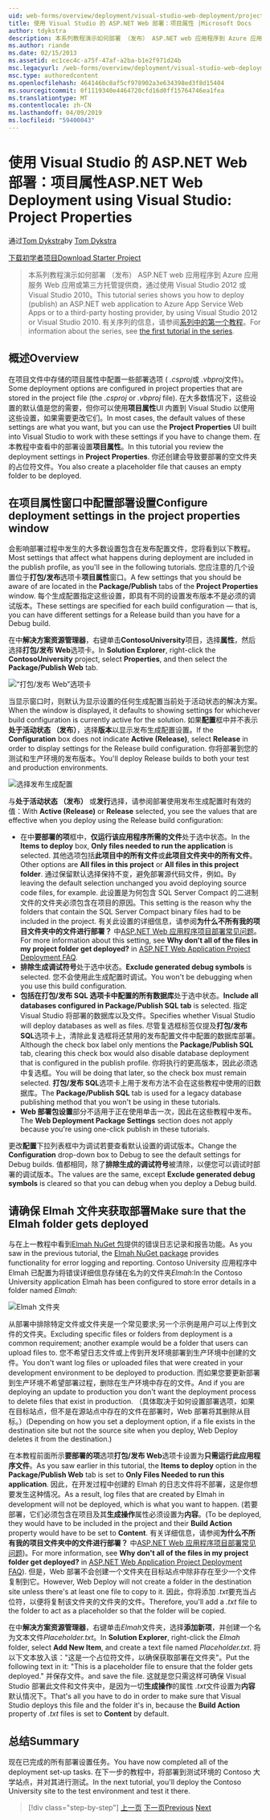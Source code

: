 ```yaml
---
uid: web-forms/overview/deployment/visual-studio-web-deployment/project-properties
title: 使用 Visual Studio 的 ASP.NET Web 部署：项目属性 |Microsoft Docs
author: tdykstra
description: 本系列教程演示如何部署 （发布） ASP.NET web 应用程序到 Azure 应用服务 Web 应用或第三方托管提供商，通过使用...
ms.author: riande
ms.date: 02/15/2013
ms.assetid: ec1cec4c-a75f-47af-a2ba-b1e2f971d24b
msc.legacyurl: /web-forms/overview/deployment/visual-studio-web-deployment/project-properties
msc.type: authoredcontent
ms.openlocfilehash: 464146bc8af5cf978902a3e634398ed3f8d15404
ms.sourcegitcommit: 0f1119340e4464720cfd16d0ff15764746ea1fea
ms.translationtype: MT
ms.contentlocale: zh-CN
ms.lasthandoff: 04/09/2019
ms.locfileid: "59400043"
---
```

# <a name="aspnet-web-deployment-using-visual-studio-project-properties"></a><span data-ttu-id="8bd83-103">使用 Visual Studio 的 ASP.NET Web 部署：项目属性</span><span class="sxs-lookup"><span data-stu-id="8bd83-103">ASP.NET Web Deployment using Visual Studio: Project Properties</span></span>

<span data-ttu-id="8bd83-104">通过[Tom Dykstra](https://github.com/tdykstra)</span><span class="sxs-lookup"><span data-stu-id="8bd83-104">by [Tom Dykstra](https://github.com/tdykstra)</span></span>

[<span data-ttu-id="8bd83-105">下载初学者项目</span><span class="sxs-lookup"><span data-stu-id="8bd83-105">Download Starter Project</span></span>](http://go.microsoft.com/fwlink/p/?LinkId=282627)

> <span data-ttu-id="8bd83-106">本系列教程演示如何部署 （发布） ASP.NET web 应用程序到 Azure 应用服务 Web 应用或第三方托管提供商，通过使用 Visual Studio 2012 或 Visual Studio 2010。</span><span class="sxs-lookup"><span data-stu-id="8bd83-106">This tutorial series shows you how to deploy (publish) an ASP.NET web application to Azure App Service Web Apps or to a third-party hosting provider, by using Visual Studio 2012 or Visual Studio 2010.</span></span> <span data-ttu-id="8bd83-107">有关序列的信息，请参阅[系列中的第一个教程](introduction.md)。</span><span class="sxs-lookup"><span data-stu-id="8bd83-107">For information about the series, see [the first tutorial in the series](introduction.md).</span></span>


## <a name="overview"></a><span data-ttu-id="8bd83-108">概述</span><span class="sxs-lookup"><span data-stu-id="8bd83-108">Overview</span></span>

<span data-ttu-id="8bd83-109">在项目文件中存储的项目属性中配置一些部署选项 ( *.csproj*或 *.vbproj*文件)。</span><span class="sxs-lookup"><span data-stu-id="8bd83-109">Some deployment options are configured in project properties that are stored in the project file (the *.csproj* or *.vbproj* file).</span></span> <span data-ttu-id="8bd83-110">在大多数情况下，这些设置的默认值是您的需要，但你可以使用**项目属性**UI 内置到 Visual Studio 以使用这些设置，如果需要更改它们。</span><span class="sxs-lookup"><span data-stu-id="8bd83-110">In most cases, the default values of these settings are what you want, but you can use the **Project Properties** UI built into Visual Studio to work with these settings if you have to change them.</span></span> <span data-ttu-id="8bd83-111">在本教程中查看中的部署设置**项目属性**。</span><span class="sxs-lookup"><span data-stu-id="8bd83-111">In this tutorial you review the deployment settings in **Project Properties**.</span></span> <span data-ttu-id="8bd83-112">你还创建会导致要部署的空文件夹的占位符文件。</span><span class="sxs-lookup"><span data-stu-id="8bd83-112">You also create a placeholder file that causes an empty folder to be deployed.</span></span>

## <a name="configure-deployment-settings-in-the-project-properties-window"></a><span data-ttu-id="8bd83-113">在项目属性窗口中配置部署设置</span><span class="sxs-lookup"><span data-stu-id="8bd83-113">Configure deployment settings in the project properties window</span></span>

<span data-ttu-id="8bd83-114">会影响部署过程中发生的大多数设置包含在发布配置文件，您将看到以下教程。</span><span class="sxs-lookup"><span data-stu-id="8bd83-114">Most settings that affect what happens during deployment are included in the publish profile, as you'll see in the following tutorials.</span></span> <span data-ttu-id="8bd83-115">您应注意的几个设置位于**打包/发布**选项卡**项目属性**窗口。</span><span class="sxs-lookup"><span data-stu-id="8bd83-115">A few settings that you should be aware of are located in the **Package/Publish** tabs of the **Project Properties** window.</span></span> <span data-ttu-id="8bd83-116">每个生成配置指定这些设置，即具有不同的设置发布版本不是必须的调试版本。</span><span class="sxs-lookup"><span data-stu-id="8bd83-116">These settings are specified for each build configuration — that is, you can have different settings for a Release build than you have for a Debug build.</span></span>

<span data-ttu-id="8bd83-117">在中**解决方案资源管理器**，右键单击**ContosoUniversity**项目，选择**属性**，然后选择**打包/发布 Web**选项卡。</span><span class="sxs-lookup"><span data-stu-id="8bd83-117">In **Solution Explorer**, right-click the **ContosoUniversity** project, select **Properties**, and then select the **Package/Publish Web** tab.</span></span>

![“打包/发布 Web”选项卡](project-properties/_static/image1.png)

<span data-ttu-id="8bd83-119">当显示窗口时，则默认为显示设置的任何生成配置当前处于活动状态的解决方案。</span><span class="sxs-lookup"><span data-stu-id="8bd83-119">When the window is displayed, it defaults to showing settings for whichever build configuration is currently active for the solution.</span></span> <span data-ttu-id="8bd83-120">如果**配置**框中并不表示**处于活动状态 （发布）**，选择**版本**以显示发布生成配置设置。</span><span class="sxs-lookup"><span data-stu-id="8bd83-120">If the **Configuration** box does not indicate **Active (Release)**, select **Release** in order to display settings for the Release build configuration.</span></span> <span data-ttu-id="8bd83-121">你将部署到您的测试和生产环境的发布版本。</span><span class="sxs-lookup"><span data-stu-id="8bd83-121">You'll deploy Release builds to both your test and production environments.</span></span>

![选择发布生成配置](project-properties/_static/image2.png)

<span data-ttu-id="8bd83-123">与**处于活动状态 （发布）** 或**发行**选择，请参阅部署使用发布生成配置时有效的值：</span><span class="sxs-lookup"><span data-stu-id="8bd83-123">With **Active (Release)** or **Release** selected, you see the values that are effective when you deploy using the Release build configuration:</span></span>

- <span data-ttu-id="8bd83-124">在中**要部署的项**框中，**仅运行该应用程序所需的文件**处于选中状态。</span><span class="sxs-lookup"><span data-stu-id="8bd83-124">In the **Items to deploy** box, **Only files needed to run the application** is selected.</span></span> <span data-ttu-id="8bd83-125">其他选项包括**此项目中的所有文件**或**此项目文件夹中的所有文件**。</span><span class="sxs-lookup"><span data-stu-id="8bd83-125">Other options are **All files in this project** or **All files in this project folder**.</span></span> <span data-ttu-id="8bd83-126">通过保留默认选择保持不变，避免部署源代码文件，例如。</span><span class="sxs-lookup"><span data-stu-id="8bd83-126">By leaving the default selection unchanged you avoid deploying source code files, for example.</span></span> <span data-ttu-id="8bd83-127">此设置是为何包含 SQL Server Compact 的二进制文件的文件夹必须包含在项目的原因。</span><span class="sxs-lookup"><span data-stu-id="8bd83-127">This setting is the reason why the folders that contain the SQL Server Compact binary files had to be included in the project.</span></span> <span data-ttu-id="8bd83-128">有关此设置的详细信息，请参阅**为什么不所有我的项目文件夹中的文件进行部署？** 中[ASP.NET Web 应用程序项目部署常见问题](https://msdn.microsoft.com/library/ee942158.aspx)。</span><span class="sxs-lookup"><span data-stu-id="8bd83-128">For more information about this setting, see **Why don't all of the files in my project folder get deployed?** in [ASP.NET Web Application Project Deployment FAQ](https://msdn.microsoft.com/library/ee942158.aspx).</span></span>
- <span data-ttu-id="8bd83-129">**排除生成调试符号**处于选中状态。</span><span class="sxs-lookup"><span data-stu-id="8bd83-129">**Exclude generated debug symbols** is selected.</span></span> <span data-ttu-id="8bd83-130">您不会使用此生成配置时调试。</span><span class="sxs-lookup"><span data-stu-id="8bd83-130">You won't be debugging when you use this build configuration.</span></span>
- <span data-ttu-id="8bd83-131">**包括在打包/发布 SQL 选项卡中配置的所有数据库**处于选中状态。</span><span class="sxs-lookup"><span data-stu-id="8bd83-131">**Include all databases configured in Package/Publish SQL tab** is selected.</span></span> <span data-ttu-id="8bd83-132">指定 Visual Studio 将部署的数据库以及文件。</span><span class="sxs-lookup"><span data-stu-id="8bd83-132">Specifies whether Visual Studio will deploy databases as well as files.</span></span> <span data-ttu-id="8bd83-133">尽管复选框标签仅提及**打包/发布 SQL**选项卡上，清除此复选框将还禁用的发布配置文件中配置的数据库部署。</span><span class="sxs-lookup"><span data-stu-id="8bd83-133">Although the check box label only mentions the **Package/Publish SQL** tab, clearing this check box would also disable database deployment that is configured in the publish profile.</span></span> <span data-ttu-id="8bd83-134">你将执行的更高版本，因此必须选中复选框。</span><span class="sxs-lookup"><span data-stu-id="8bd83-134">You will be doing that later, so the check box must remain selected.</span></span> <span data-ttu-id="8bd83-135">**打包/发布 SQL**选项卡上用于发布方法不会在这些教程中使用的旧数据库。</span><span class="sxs-lookup"><span data-stu-id="8bd83-135">The **Package/Publish SQL** tab is used for a legacy database publishing method that you won't be using in these tutorials.</span></span>
- <span data-ttu-id="8bd83-136">**Web 部署包设置**部分不适用于正在使用单击一次，因此在这些教程中发布。</span><span class="sxs-lookup"><span data-stu-id="8bd83-136">The **Web Deployment Package Settings** section does not apply because you're using one-click publish in these tutorials.</span></span>

<span data-ttu-id="8bd83-137">更改**配置**下拉列表框中为调试若要查看默认设置的调试版本。</span><span class="sxs-lookup"><span data-stu-id="8bd83-137">Change the **Configuration** drop-down box to Debug to see the default settings for Debug builds.</span></span> <span data-ttu-id="8bd83-138">值都相同，除了**排除生成的调试符号**被清除，以便您可以调试时部署的调试版本。</span><span class="sxs-lookup"><span data-stu-id="8bd83-138">The values are the same, except **Exclude generated debug symbols** is cleared so that you can debug when you deploy a Debug build.</span></span>

## <a name="make-sure-that-the-elmah-folder-gets-deployed"></a><span data-ttu-id="8bd83-139">请确保 Elmah 文件夹获取部署</span><span class="sxs-lookup"><span data-stu-id="8bd83-139">Make sure that the Elmah folder gets deployed</span></span>

<span data-ttu-id="8bd83-140">与在上一教程中看到[Elmah NuGet 包](http://www.hanselman.com/blog/NuGetPackageOfTheWeek7ELMAHErrorLoggingModulesAndHandlersWithSQLServerCompact.aspx)提供的错误日志记录和报告功能。</span><span class="sxs-lookup"><span data-stu-id="8bd83-140">As you saw in the previous tutorial, the [Elmah NuGet package](http://www.hanselman.com/blog/NuGetPackageOfTheWeek7ELMAHErrorLoggingModulesAndHandlersWithSQLServerCompact.aspx) provides functionality for error logging and reporting.</span></span> <span data-ttu-id="8bd83-141">Contoso University 应用程序中 Elmah 已配置为将错误详细信息存储在名为的文件夹*Elmah*:</span><span class="sxs-lookup"><span data-stu-id="8bd83-141">In the Contoso University application Elmah has been configured to store error details in a folder named *Elmah*:</span></span>

![Elmah 文件夹](project-properties/_static/image3.png)

<span data-ttu-id="8bd83-143">从部署中排除特定文件或文件夹是一个常见要求;另一个示例是用户可以上传到文件的文件夹。</span><span class="sxs-lookup"><span data-stu-id="8bd83-143">Excluding specific files or folders from deployment is a common requirement; another example would be a folder that users can upload files to.</span></span> <span data-ttu-id="8bd83-144">您不希望日志文件或上传到开发环境部署到生产环境中创建的文件。</span><span class="sxs-lookup"><span data-stu-id="8bd83-144">You don't want log files or uploaded files that were created in your development environment to be deployed to production.</span></span> <span data-ttu-id="8bd83-145">而如果您要更新部署到生产环境不希望部署过程，删除在生产环境中存在的文件。</span><span class="sxs-lookup"><span data-stu-id="8bd83-145">And if you are deploying an update to production you don't want the deployment process to delete files that exist in production.</span></span> <span data-ttu-id="8bd83-146">（具体取决于如何设置部署选项，如果在目标站点，但不是在源站点中存在的文件在部署时，Web 部署将其删除从目标。）</span><span class="sxs-lookup"><span data-stu-id="8bd83-146">(Depending on how you set a deployment option, if a file exists in the destination site but not the source site when you deploy, Web Deploy deletes it from the destination.)</span></span>

<span data-ttu-id="8bd83-147">在本教程前面所示**要部署的项**选项**打包/发布 Web**选项卡设置为**只需运行此应用程序文件**。</span><span class="sxs-lookup"><span data-stu-id="8bd83-147">As you saw earlier in this tutorial, the **Items to deploy** option in the **Package/Publish Web** tab is set to **Only Files Needed to run this application**.</span></span> <span data-ttu-id="8bd83-148">因此，在开发过程中创建的 Elmah 的日志文件将不部署，这是你想要发生这种情况。</span><span class="sxs-lookup"><span data-stu-id="8bd83-148">As a result, log files that are created by Elmah in development will not be deployed, which is what you want to happen.</span></span> <span data-ttu-id="8bd83-149">(若要部署，它们必须包含在项目及其**生成操作**属性必须设置为**内容**。</span><span class="sxs-lookup"><span data-stu-id="8bd83-149">(To be deployed, they would have to be included in the project and their **Build Action** property would have to be set to **Content**.</span></span> <span data-ttu-id="8bd83-150">有关详细信息，请参阅**为什么不所有我的项目文件夹中的文件进行部署？** 中[ASP.NET Web 应用程序项目部署常见问题](https://msdn.microsoft.com/library/ee942158.aspx))。</span><span class="sxs-lookup"><span data-stu-id="8bd83-150">For more information, see **Why don't all of the files in my project folder get deployed?** in [ASP.NET Web Application Project Deployment FAQ](https://msdn.microsoft.com/library/ee942158.aspx)).</span></span> <span data-ttu-id="8bd83-151">但是，Web 部署不会创建一个文件夹在目标站点中除非存在至少一个文件复制到它。</span><span class="sxs-lookup"><span data-stu-id="8bd83-151">However, Web Deploy will not create a folder in the destination site unless there's at least one file to copy to it.</span></span> <span data-ttu-id="8bd83-152">因此，你将添加 *.txt*要充当占位符，以便将复制该文件夹的文件夹的文件。</span><span class="sxs-lookup"><span data-stu-id="8bd83-152">Therefore, you'll add a *.txt* file to the folder to act as a placeholder so that the folder will be copied.</span></span>

<span data-ttu-id="8bd83-153">在中**解决方案资源管理器**，右键单击*Elmah*文件夹，选择**添加新项**，并创建一个名为文本文件*Placeholder.txt*。</span><span class="sxs-lookup"><span data-stu-id="8bd83-153">In **Solution Explorer**, right-click the *Elmah* folder, select **Add New Item**, and create a text file named *Placeholder.txt*.</span></span> <span data-ttu-id="8bd83-154">将以下文本放入该："这是一个占位符文件，以确保获取部署在文件夹"。</span><span class="sxs-lookup"><span data-stu-id="8bd83-154">Put the following text in it: "This is a placeholder file to ensure that the folder gets deployed."</span></span> <span data-ttu-id="8bd83-155">并保存文件。</span><span class="sxs-lookup"><span data-stu-id="8bd83-155">and save the file.</span></span> <span data-ttu-id="8bd83-156">这就是您只需这样可确保 Visual Studio 部署此文件和文件夹中，是因为一切**生成操作**的属性 *.txt*文件设置为**内容**默认情况下。</span><span class="sxs-lookup"><span data-stu-id="8bd83-156">That's all you have to do in order to make sure that Visual Studio deploys this file and the folder it's in, because the **Build Action** property of *.txt* files is set to **Content** by default.</span></span>

## <a name="summary"></a><span data-ttu-id="8bd83-157">总结</span><span class="sxs-lookup"><span data-stu-id="8bd83-157">Summary</span></span>

<span data-ttu-id="8bd83-158">现在已完成的所有部署设置任务。</span><span class="sxs-lookup"><span data-stu-id="8bd83-158">You have now completed all of the deployment set-up tasks.</span></span> <span data-ttu-id="8bd83-159">在下一步的教程中，将部署到测试环境的 Contoso 大学站点，并对其进行测试。</span><span class="sxs-lookup"><span data-stu-id="8bd83-159">In the next tutorial, you'll deploy the Contoso University site to the test environment and test it there.</span></span>

> [!div class="step-by-step"]
> <span data-ttu-id="8bd83-160">[上一页](web-config-transformations.md)
> [下一页](deploying-to-iis.md)</span><span class="sxs-lookup"><span data-stu-id="8bd83-160">[Previous](web-config-transformations.md)
[Next](deploying-to-iis.md)</span></span>
